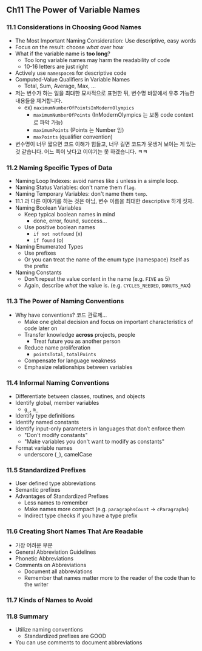## Ch11 The Power of Variable Names

### 11.1 Considerations in Choosing Good Names

- The Most Important Naming Consideration: Use descriptive, easy words
- Focus on the result: choose *what* over *how*
- What if the variable name is **too long**?
  - Too long variable names may harm the readability of code
  - 10-16 letters are just right
- Actively use `namespace`s for descriptive code
- Computed-Value Qualifiers in Variable Names
  - Total, Sum, Average, Max, ...
- 저는 변수가 하는 일을 최대한 묘사적으로 표현한 뒤, 변수명 바깥에서 유추 가능한 내용들을 제거합니다.
  - ex) `maximumNumberOfPointsInModernOlympics`
    - `maximumNumberOfPoints` (InModernOlympics 는 보통 code context 로 파악 가능)
    - `maximumPoints` (Points 는 Number 임)
    - `maxPoints` (qualifier convention)
- 변수명이 너무 짧으면 코드 이해가 힘들고, 너무 길면 코드가 못생겨 보이는 게 있는 것 같습니다. 어느 쪽이 낫다고 이야기는 못 하겠습니다. ㅋㅋ



### 11.2 Naming Specific Types of Data

- Naming Loop Indexes: avoid names like `i` unless in a simple loop.
- Naming Status Variables: don't name them `flag`.
- Naming Temporary Variables: don't name them `temp`.
- 11.1 과 다른 이야기를 하는 것은 아님, 변수 이름을 최대한 descriptive 하게 짓자.
- Naming Boolean Variables
  - Keep typical boolean names in mind
    - done, error, found, success...
  - Use positive boolean names
    - `if not notfound` (x)
    - `if found` (o)
- Naming Enumerated Types
  - Use prefixes
  - Or you can treat the name of the enum type (namespace) itself as the prefix
- Naming Constants
  - Don't repeat the value content in the name (e.g. `FIVE` as 5)
  - Again, describe *what* the value is. (e.g. `CYCLES_NEEDED`, `DONUTS_MAX`)



### 11.3 The Power of Naming Conventions

- Why have conventions? 코드 관료제...
  - Make one global decision and focus on important characteristics of code later on
  - Transfer knowledge **across** projects, people
    - Treat future you as another person
  - Reduce name proliferation
    - `pointsTotal`, `totalPoints`
  - Compensate for language weakness
  - Emphasize relationships between variables



### 11.4 Informal Naming Conventions

- Differentiate between classes, routines, and objects
- Identify global, member variables
  - `g_`, `m_`
- Identify type definitions
- Identify named constants
- Identify input-only parameters in languages that don’t enforce them
  - "Don't modify constants"
  - "Make variables you don't want to modify as constants"
- Format variable names
  - underscore (`_`), camelCase



### 11.5 Standardized Prefixes

- User defined type abbreviations
- Semantic prefixes
- Advantages of Standardized Prefixes
  - Less names to remember
  - Make names more compact (e.g. `paragraphsCount` -> `cParagraphs`)
  - Indirect type checks if you have a type prefix



### 11.6 Creating Short Names That Are Readable

- 가장 어려운 부분
- General Abbreviation Guidelines
- Phonetic Abbreviations
- Comments on Abbreviations
  - Document all abbreviations
  - Remember that names matter more to the reader of the code than to the writer



### 11.7 Kinds of Names to Avoid



### 11.8 Summary

- Utilize naming conventions
  - Standardized prefixes are GOOD
- You can use comments to document abbreviations

